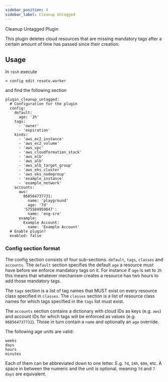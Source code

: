 ```yaml
---
sidebar_position: 4
sidebar_label: Cleanup Untagged
---
```


Cleanup Untagged Plugin

This plugin deletes cloud resources that are missing mandatory tags after a certain amount of time has passed since their creation.

## Usage

In `resh` execute

```
> config edit resoto.worker
```

and find the following section

```
plugin_cleanup_untagged:
  # Configuration for the plugin
  config:
    default:
      age: '2h'
    tags:
      - 'owner'
      - 'expiration'
    kinds:
      - 'aws_ec2_instance'
      - 'aws_ec2_volume'
      - 'aws_vpc'
      - 'aws_cloudformation_stack'
      - 'aws_elb'
      - 'aws_alb'
      - 'aws_alb_target_group'
      - 'aws_eks_cluster'
      - 'aws_eks_nodegroup'
      - 'example_instance'
      - 'example_network'
    accounts:
      aws:
        068564737731:
          name: 'playground'
          age: '7d'
        '575584959047':
          name: 'eng-sre'
      example:
        Example Account:
          name: 'Example Account'
  # Enable plugin?
  enabled: false
```

### Config section format

The config section consists of four sub-sections. `default`, `tags`, `classes` and `accounts`. The `default` section specifies the default `age` a resource must have before we enforce mandatory tags on it. For instance if `age` is set to `2h` this means that whatever mechanism creates a resource has two hours to add those mandatory tags.

The `tags` section is a list of tag names that MUST exist on every resource class specified in `classes`. The `classes` section is a list of resource class names for which tags specified in the `tags` list must exist.

The `accounts` section contains a dictionary with cloud IDs as keys (e.g. `aws`) and account IDs for which tags will be enforced as values (e.g. `068564737731`). Those in turn contain a `name` and optionally an `age` override.

The following age units are valid:

```
weeks
days
hours
minutes
```

Each of them can be abbreviated down to one letter. E.g. `7d`, `24h`, `60m`, etc. A space in between the numeric and the unit is optional, meaning `7d` and `7 days` are equivalent.
